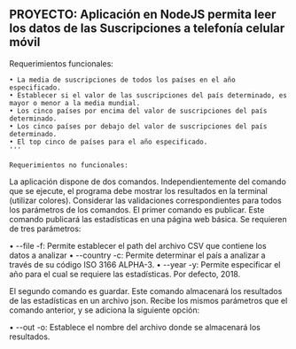 
## PROYECTO: Aplicación en NodeJS permita leer los datos de las Suscripciones a telefonía celular móvil

Requerimientos funcionales:
```
• La media de suscripciones de todos los países en el año especificado.
• Establecer si el valor de las suscripciones del país determinado, es mayor o menor a la media mundial.
• Los cinco países por encima del valor de suscripciones del país determinado.
• Los cinco países por debajo del valor de suscripciones del país determinado.
• El top cinco de países para el año especificado.
'''

Requerimientos no funcionales:

```
La aplicación dispone de dos comandos. Independientemente del comando que se ejecute, el programa debe mostrar los resultados en la terminal (utilizar colores). Considerar las validaciones correspondientes para todos los parámetros de los comandos.
El primer comando es publicar. Este comando publicará las estadísticas en una página web básica. Se requieren de tres parámetros:

• --file -f: Permite establecer el path del archivo CSV que contiene los datos a analizar
• --country -c: Permite determinar el país a analizar a través de su código ISO 3166 ALPHA-3.
• --year -y: Permite especificar el año para el cual se requiere las estadísticas. Por defecto, 2018.

El segundo comando es guardar. Este comando almacenará los resultados de las estadísticas en un archivo json. Recibe los mismos parámetros que el comando anterior, y se adiciona la siguiente opción:

• --out -o: Establece el nombre del archivo donde se almacenará los resultados.


```



